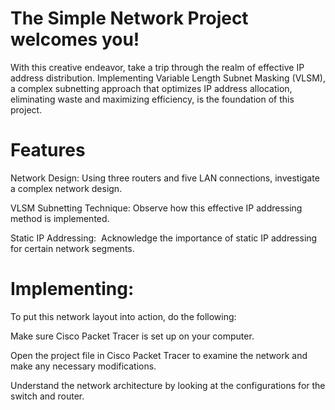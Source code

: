 # The Simple Network Project welcomes you!

With this creative endeavor, take a trip through the realm of effective IP address distribution. Implementing Variable Length Subnet Masking (VLSM), a complex subnetting approach that optimizes IP address allocation, eliminating waste and maximizing efficiency, is the foundation of this project.

# Features

Network Design: Using three routers and five LAN connections, investigate a complex network design.

VLSM Subnetting Technique: Observe how this effective IP addressing method is implemented.

Static IP Addressing:  Acknowledge the importance of static IP addressing for certain network segments.

# Implementing: 

To put this network layout into action, do the following:

Make sure Cisco Packet Tracer is set up on your computer.

Open the project file in Cisco Packet Tracer to examine the network and make any necessary modifications.

Understand the network architecture by looking at the configurations for the switch and router.
